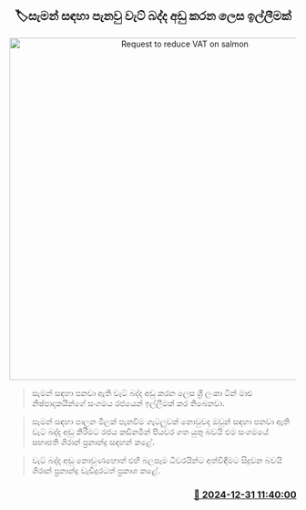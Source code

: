<p align='center'><b><h2 align='center' title='Request to reduce VAT on salmon'>🏷සැමන් සඳහා පැනවු වැට් බද්ද අඩු කරන ලෙස ඉල්ලීමක්</h2></b></p>
<p align='center'><img src='https://helakuru.sgp1.cdn.digitaloceanspaces.com/esana/images/lib/can-fish.jpg' width='600' alt='Request to reduce VAT on salmon'></p>

> සැමන් සඳහා පනවා ඇති වැට් බද්ද අඩු කරන ලෙස ශ්‍රී ලංකා ටින් මාළු නිෂ්පාදකයින්ගේ සංගමය රජයෙන් ඉල්ලීමක් කර තිබෙනවා.

> සැමන් සඳහා පාලන මිලක් පැනවීම ගැටලුවක් නොවුවද ඔවුන් සඳහා පනවා ඇති වැට් බද්ද අඩු කිරීමට රජය කඩිනමින් පියවර ගත යුතු බවයි එම සංගමයේ සභාපති ශිරාන් ප්‍රනාන්දු සඳහන් කළේ.

> වැට් බද්ද අඩු නොවුණහොත් එහි බලපෑම ධීවරයින්ට අත්විඳීම​ට සිදුවන බවයි ශිරාන් ප්‍රනාන්දු වැඩිදුරටත් ප්‍රකාශ කළේ. 



<h3 align='right'><a href='https://www.helakuru.lk/esana/p/106213/'>📅 2024-12-31 11:40:00</a></h3>

